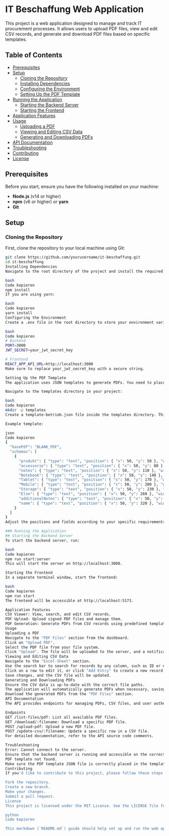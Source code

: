 # IT Beschaffung Web Application

This project is a web application designed to manage and track IT procurement processes. It allows users to upload PDF files, view and edit CSV records, and generate and download PDF files based on specific templates.

## Table of Contents

- [Prerequisites](#prerequisites)
- [Setup](#setup)
  - [Cloning the Repository](#cloning-the-repository)
  - [Installing Dependencies](#installing-dependencies)
  - [Configuring the Environment](#configuring-the-environment)
  - [Setting Up the PDF Template](#setting-up-the-pdf-template)
- [Running the Application](#running-the-application)
  - [Starting the Backend Server](#starting-the-backend-server)
  - [Starting the Frontend](#starting-the-frontend)
- [Application Features](#application-features)
- [Usage](#usage)
  - [Uploading a PDF](#uploading-a-pdf)
  - [Viewing and Editing CSV Data](#viewing-and-editing-csv-data)
  - [Generating and Downloading PDFs](#generating-and-downloading-pdfs)
- [API Documentation](#api-documentation)
- [Troubleshooting](#troubleshooting)
- [Contributing](#contributing)
- [License](#license)

## Prerequisites

Before you start, ensure you have the following installed on your machine:

- **Node.js** (v14 or higher)
- **npm** (v6 or higher) or **yarn**
- **Git**

## Setup

### Cloning the Repository

First, clone the repository to your local machine using Git:

```bash
git clone https://github.com/yourusername/it-beschaffung.git
cd it-beschaffung
Installing Dependencies
Navigate to the root directory of the project and install the required dependencies for both the backend and frontend:

bash
Code kopieren
npm install
If you are using yarn:

bash
Code kopieren
yarn install
Configuring the Environment
Create a .env file in the root directory to store your environment variables. Below is a sample configuration:

bash
Code kopieren
# Backend
PORT=3000
JWT_SECRET=your_jwt_secret_key

# Frontend
REACT_APP_API_URL=http://localhost:3000
Make sure to replace your_jwt_secret_key with a secure string.

Setting Up the PDF Template
The application uses JSON templates to generate PDFs. You need to place your PDF template in the appropriate directory:

Navigate to the templates directory in your project:

bash
Code kopieren
mkdir -p templates
Create a template-betrieb.json file inside the templates directory. This file should contain the template for the PDF generation.

Example template:

json
Code kopieren
{
  "basePdf": "BLANK_PDF",
  "schemas": [
    {
      "produkt": { "type": "text", "position": { "x": 50, "y": 50 }, "width": 200, "height": 20 },
      "accessorie": { "type": "text", "position": { "x": 50, "y": 80 }, "width": 200, "height": 20 },
      "notes": { "type": "text", "position": { "x": 50, "y": 110 }, "width": 200, "height": 20 },
      "Notebook": { "type": "text", "position": { "x": 50, "y": 140 }, "width": 200, "height": 20 },
      "Tablet": { "type": "text", "position": { "x": 50, "y": 170 }, "width": 200, "height": 20 },
      "Mobile": { "type": "text", "position": { "x": 50, "y": 200 }, "width": 200, "height": 20 },
      "Storage": { "type": "text", "position": { "x": 50, "y": 230 }, "width": 200, "height": 20 },
      "Else": { "type": "text", "position": { "x": 50, "y": 260 }, "width": 200, "height": 20 },
      "additionalNotes": { "type": "text", "position": { "x": 50, "y": 290 }, "width": 200, "height": 20 },
      "name": { "type": "text", "position": { "x": 50, "y": 320 }, "width": 200, "height": 20 }
    }
  ]
}
Adjust the positions and fields according to your specific requirements.

### Running the Application
## Starting the Backend Server
To start the backend server, run:

bash
Code kopieren
npm run start:server
This will start the server on http://localhost:3000.

Starting the Frontend
In a separate terminal window, start the frontend:

bash
Code kopieren
npm run start
The frontend will be accessible at http://localhost:5173.

Application Features
CSV Viewer: View, search, and edit CSV records.
PDF Upload: Upload signed PDF files and manage them.
PDF Generation: Generate PDFs from CSV records using predefined templates.
Usage
Uploading a PDF
Navigate to the "PDF Files" section from the dashboard.
Click on "Upload PDF".
Select the PDF file from your file system.
Click "Upload". The file will be uploaded to the server, and a notification will prompt you to update the file path in the Excel sheets section.
Viewing and Editing CSV Data
Navigate to the "Excel-Sheet" section.
Use the search bar to search for records by any column, such as ID or name.
Click on a row to edit it, or click "Add Entry" to create a new record.
Save changes, and the CSV file will be updated.
Generating and Downloading PDFs
Ensure the CSV data is up-to-date with the correct file paths.
The application will automatically generate PDFs when necessary, saving them in the configured directory.
Download the generated PDFs from the "PDF Files" section.
API Documentation
The API provides endpoints for managing PDFs, CSV files, and user authentication.

Endpoints
GET /list-files/pdf: List all available PDF files.
GET /download/:filename: Download a specific PDF file.
POST /upload-pdf: Upload a new PDF file.
POST /update-csv/:filename: Update a specific row in a CSV file.
For detailed documentation, refer to the API source code comments.

Troubleshooting
Error: Cannot connect to the server.
Ensure that the backend server is running and accessible on the correct port.
PDF template not found.
Make sure the PDF template JSON file is correctly placed in the templates directory.
Contributing
If you'd like to contribute to this project, please follow these steps:

Fork the repository.
Create a new branch.
Make your changes.
Submit a pull request.
License
This project is licensed under the MIT License. See the LICENSE file for details.

python
Code kopieren

This markdown (`README.md`) guide should help set up and run the web application. Adjust any specific details such as pat
